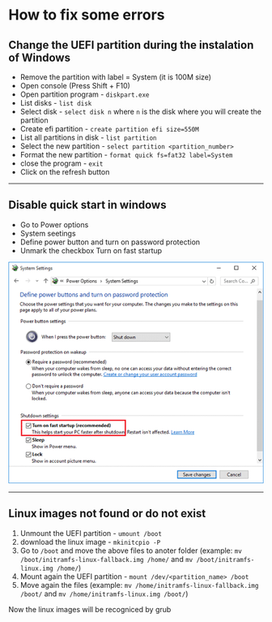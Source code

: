 # How to fix some errors

## Change the UEFI partition during the instalation of Windows
* Remove the partition with label = System (it is 100M size)
* Open console (Press Shift + F10)
* Open partition program - `diskpart.exe`
* List disks - `list disk`
* Select disk - `select disk n` where `n` is the disk where you will create the partition
* Create efi partition - `create partition efi size=550M`
* List all partitions in disk - `list partition`
* Select the new partition - `select partition <partition_number>`
* Format the new partition - `format quick fs=fat32 label=System`
* close the program - `exit`
* Click on the refresh button

---

## Disable quick start in windows
* Go to Power options
* System seetings
* Define power button and turn on password protection
* Unmark the checkbox Turn on fast startup

![quick start windows](./images/quick_start_windows.png)

---

## Linux images not found or do not exist
1. Unmount the UEFI partition - `umount /boot`
2. download the linux image - `mkinitcpio -P`
3. Go to `/boot` and move the above files to anoter folder (example: `mv /boot/initramfs-linux-fallback.img /home/` and `mv /boot/initramfs-linux.img /home/`)
4. Mount again the UEFI partition - `mount /dev/<partition_name> /boot`
5. Move again the files (example: `mv /home/initramfs-linux-fallback.img /boot/` and `mv /home/initramfs-linux.img /boot/`)

Now the linux images will be recogniced by grub
